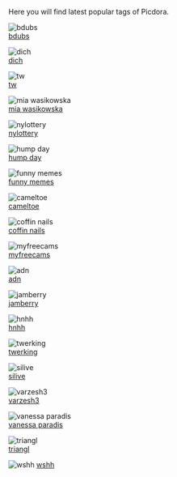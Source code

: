 Here you will find latest popular tags of Picdora.

<img src="https://scontent.cdninstagram.com/t51.2885-15/s640x640/sh0.08/e35/12501675_239121376439872_1662416520_n.jpg?ig_cache_key=MTIxNjg5MDcxOTE2MTI4MjI0Mw%3D%3D.2" alt="bdubs"><br />
<a href="https://www.picdora.com/tag/bdubs">bdubs</a>

<img src="https://scontent.cdninstagram.com/t51.2885-15/e15/10009902_583525565076262_1365271887_n.jpg?ig_cache_key=NjkyNjIyNTA4ODEyNTcxMDg2.2" alt="dich"><br />
<a href="https://www.picdora.com/tag/dich">dich</a>

<img src="https://scontent.cdninstagram.com/t51.2885-15/s640x640/sh0.08/e35/12965672_1721371838141733_361590266_n.jpg?ig_cache_key=MTIyOTQ3NDg2OTUzNzUyNjMxMg%3D%3D.2.l" alt="tw"><br />
<a href="https://www.picdora.com/tag/tw">tw</a>

<img src="https://scontent.cdninstagram.com/t51.2885-15/s640x640/sh0.08/e35/13130017_1048295025251528_1382054079_n.jpg?ig_cache_key=MTI0NzI3OTExMTM2MzE5MDQwMg%3D%3D.2" alt="mia wasikowska"><br />
<a href="https://www.picdora.com/tag/mia%20wasikowska">mia wasikowska</a>

<img src="https://scontent.cdninstagram.com/t51.2885-15/s640x640/sh0.08/e35/10684058_400867943444217_1276243260_n.jpg?ig_cache_key=MTAzOTQxMDM3Nzc5NDIxNDg5Mw%3D%3D.2" alt="nylottery"><br />
<a href="https://www.picdora.com/tag/nylottery">nylottery</a>

<img src="https://scontent.cdninstagram.com/t51.2885-15/s640x640/sh0.08/e35/12383695_1099184270149508_1751956600_n.jpg?ig_cache_key=MTIyMjYwMjg5MzgzMjEwNTA5OA%3D%3D.2" alt="hump day"><br />
<a href="https://www.picdora.com/tag/hump%20day">hump day</a>

<img src="https://scontent.cdninstagram.com/t51.2885-15/e15/11078620_977354438942058_76789118_n.jpg?ig_cache_key=OTYxNjk5Nzk4NjgyNTE1MTMw.2" alt="funny memes"><br />
<a href="https://www.picdora.com/tag/funny%20memes">funny memes</a>

<img src="https://scontent.cdninstagram.com/t51.2885-15/s640x640/sh0.08/e35/12568252_547503115425433_1874796142_n.jpg?ig_cache_key=MTE3NDI3MjAxMTUzNTQ4MTI4Mg%3D%3D.2" alt="cameltoe"><br />
<a href="https://www.picdora.com/tag/cameltoe">cameltoe</a>

<img src="https://scontent.cdninstagram.com/t51.2885-15/e15/10299869_702042849853357_71846685_n.jpg?ig_cache_key=NzIxMzIxMzA1NzAwMjkyMDgz.2" alt="coffin nails"><br />
<a href="https://www.picdora.com/tag/coffin%20nails">coffin nails</a>

<img src="https://scontent.cdninstagram.com/t51.2885-15/e15/10254054_1505990159669572_944270335_n.jpg?ig_cache_key=ODY3NTE0MTI3MDM2MDI1MDU4.2" alt="myfreecams"><br />
<a href="https://www.picdora.com/tag/myfreecams">myfreecams</a>

<img src="https://scontent.cdninstagram.com/t51.2885-15/e15/1515765_1595265120688520_703860142_n.jpg?ig_cache_key=OTEwNzM4MzE0MDA2NjIxOTA4.2" alt="adn"><br />
<a href="https://www.picdora.com/tag/adn">adn</a>

<img src="https://scontent.cdninstagram.com/t51.2885-15/s640x640/sh0.08/e35/1171180_1167062346659253_1834046005_n.jpg?ig_cache_key=MTIxMTQ3MjcxNzUwNzA3NzM2Mw%3D%3D.2" alt="jamberry"><br />
<a href="https://www.picdora.com/tag/jamberry">jamberry</a>

<img src="https://scontent.cdninstagram.com/t51.2885-15/s640x640/sh0.08/e35/13181471_736342373134820_362825449_n.jpg?ig_cache_key=MTI1MTE1Njc5MTk2OTUyNDA0Nw%3D%3D.2" alt="hnhh"><br />
<a href="https://www.picdora.com/tag/hnhh">hnhh</a>

<img src="https://scontent.cdninstagram.com/t51.2885-15/e15/11268995_1441652402819563_739417057_n.jpg?ig_cache_key=NTIwNTUxMjYxMzkyMjgzMDY3.2" alt="twerking"><br />
<a href="https://www.picdora.com/tag/twerking">twerking</a>

<img src="https://scontent.cdninstagram.com/t51.2885-15/e15/11240665_642160439248880_1807049473_n.jpg?ig_cache_key=MzY1MjI1NjMxNzcxNzcwOTkx.2" alt="silive"><br />
<a href="https://www.picdora.com/tag/silive">silive</a>

<img src="https://scontent.cdninstagram.com/t51.2885-15/e35/12558670_1652018861725243_1537986115_n.jpg?ig_cache_key=MTE3OTkzMjM2ODA2OTY0MDYwMg%3D%3D.2" alt="varzesh3"><br />
<a href="https://www.picdora.com/tag/varzesh3">varzesh3</a>

<img src="https://scontent.cdninstagram.com/t51.2885-15/e15/1515622_490423024412359_926603983_n.jpg?ig_cache_key=NjE2Njc4Mzg1NzMyNTk4MjYx.2" alt="vanessa paradis"><br />
<a href="">vanessa paradis</a>

<img src="https://scontent.cdninstagram.com/t51.2885-15/e15/10499116_770967806286635_271649555_n.jpg?ig_cache_key=NzU0MzQ2OTQ2NTE3MTU4NjU1.2" alt="triangl"><br />
<a href="https://www.picdora.com/tag/triangl">triangl</a>

<img src="https://scontent.cdninstagram.com/t51.2885-15/s640x640/sh0.08/e35/13092463_1225094287515740_1799900435_n.jpg?ig_cache_key=MTI0Mjc3OTU0MTE2OTM0Njg3NQ%3D%3D.2.l" alt="wshh">
<a href="https://www.picdora.com/tag/wshh">wshh</a>

<img src="" alt="">
<a href=""></a>


